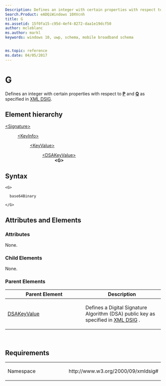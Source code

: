 ```yaml
---
Description: Defines an integer with certain properties with respect to P and Q.
Search.Product: eADQiWindows 10XVcnh
title: G
ms.assetid: 15f0fa15-c95d-4ef4-8272-daa1e19dcf50
author: mcleblanc
ms.author: markl
keywords: windows 10, uwp, schema, mobile broadband schema


ms.topic: reference
ms.date: 04/05/2017
---
```


# G


Defines an integer with certain properties with respect to [**P**](element-p.md) and [**Q**](element-q.md) as specified in [XML DSIG](https://www.w3.org/TR/xmldsig-core/).

## Element hierarchy

<dl>
<dt><a href="element-signature.md">&lt;Signature&gt;</a></dt>
<dd>
<dl>
<dt><a href="element-keyinfo.md">&lt;KeyInfo&gt;</a></dt>
<dd>
<dl>
<dt><a href="element-keyvalue.md">&lt;KeyValue&gt;</a></dt>
<dd>
<dl>
<dt><a href="element-dsakeyvalue.md">&lt;DSAKeyValue&gt;</a></dt>
<dd><b>&lt;G&gt;</b></dd>
</dl>
</dd>
</dl>
</dd>
</dl>
</dd>
</dl>

## Syntax

``` syntax
<G>

  base64Binary

</G>
```

## Attributes and Elements


### Attributes

None.

### Child Elements

None.

### Parent Elements

<table>
<colgroup>
<col width="50%" />
<col width="50%" />
</colgroup>
<thead>
<tr class="header">
<th>Parent Element</th>
<th>Description</th>
</tr>
</thead>
<tbody>
<tr class="odd">
<td><a href="element-dsakeyvalue.md">DSAKeyValue</a> </td>
<td><p>Defines a Digital Signature Algorithm (DSA) public key as specified in <a href="https://www.w3.org/TR/xmldsig-core/">XML DSIG</a> .</p></td>
</tr>
</tbody>
</table>

 

## Requirements

<table>
<colgroup>
<col width="50%" />
<col width="50%" />
</colgroup>
<tbody>
<tr class="odd">
<td><p>Namespace</p></td>
<td><p>http://www.w3.org/2000/09/xmldsig#</p></td>
</tr>
</tbody>
</table>

 

 



